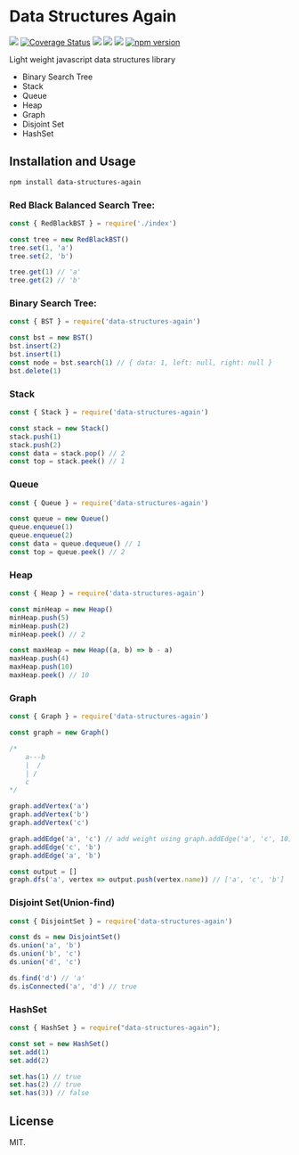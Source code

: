 # Data Structures Again

<p align="">
    <a href="https://travis-ci.com/divyanshyadav/data-structures-again" target="_blank"><img src="https://travis-ci.com/divyanshyadav/data-structures-again.svg?branch=master"></a>
<a href='https://coveralls.io/github/divyanshyadav/data-structures-again?branch=master' target="_blank"><img src='https://img.shields.io/coveralls/github/divyanshyadav/data-structures-again.svg?color=rgb%286%2C200%2C6%29' alt='Coverage Status' /></a>
<!--     <a href="https://snyk.io/test/github/divyanshyadav/data-structures-again?targetFile=package.json"><img src="https://snyk.io/test/github/divyanshyadav/data-structures-again/badge.svg?targetFile=package.json" alt="Known Vulnerabilities" data-canonical-src="https://snyk.io/test/github/divyanshyadav/data-structures-again?targetFile=package.json" style="max-width:100%;"></a> -->
<!--     <a href="https://codeclimate.com/github/divyanshyadav/data-structures-again/maintainability" target="_blank"><img alt="Code Climate maintainability (percentage)" src="https://img.shields.io/codeclimate/maintainability-percentage/divyanshyadav/data-structures-again.svg?color=rga%286%2C200%2C6%29"></a> -->
    <a href="https://codeclimate.com/github/divyanshyadav/data-structures-again/maintainability"><img src="https://api.codeclimate.com/v1/badges/33faeb47e1b3a9471e94/maintainability" /></a>
    <a href="https://david-dm.org/divyanshyadav/data-structures-again" title="dependencies status" target="_blank"><img src="https://david-dm.org/divyanshyadav/data-structures-again/status.svg"/></a>
    <a href="https://david-dm.org/divyanshyadav/data-structures-again?type=dev" title="devDependencies status" target="_blank"><img src="https://david-dm.org/divyanshyadav/data-structures-again/dev-status.svg"/></a>
        <a href="https://badge.fury.io/js/data-structures-again" target="_blank"><img src="https://badge.fury.io/js/data-structures-again.svg" alt="npm version"></a>
</p>

Light weight javascript data structures library

-   Binary Search Tree
-   Stack
-   Queue
-   Heap
-   Graph
-   Disjoint Set
-   HashSet

## Installation and Usage

```bash
npm install data-structures-again
```

### Red Black Balanced Search Tree:

```js
const { RedBlackBST } = require('./index')

const tree = new RedBlackBST()
tree.set(1, 'a')
tree.set(2, 'b')

tree.get(1) // 'a'
tree.get(2) // 'b'
```

### Binary Search Tree:

```js
const { BST } = require('data-structures-again')

const bst = new BST()
bst.insert(2)
bst.insert(1)
const node = bst.search(1) // { data: 1, left: null, right: null }
bst.delete(1)
```

### Stack

```js
const { Stack } = require('data-structures-again')

const stack = new Stack()
stack.push(1)
stack.push(2)
const data = stack.pop() // 2
const top = stack.peek() // 1
```

### Queue

```js
const { Queue } = require('data-structures-again')

const queue = new Queue()
queue.enqueue(1)
queue.enqueue(2)
const data = queue.dequeue() // 1
const top = queue.peek() // 2
```

### Heap

```js
const { Heap } = require('data-structures-again')

const minHeap = new Heap()
minHeap.push(5)
minHeap.push(2)
minHeap.peek() // 2

const maxHeap = new Heap((a, b) => b - a)
maxHeap.push(4)
maxHeap.push(10)
maxHeap.peek() // 10
```

### Graph

```js
const { Graph } = require('data-structures-again')

const graph = new Graph()

/*
    a---b
    |  /    
    | /
    c
*/

graph.addVertex('a')
graph.addVertex('b')
graph.addVertex('c')

graph.addEdge('a', 'c') // add weight using graph.addEdge('a', 'c', 10)
graph.addEdge('c', 'b')
graph.addEdge('a', 'b')

const output = []
graph.dfs('a', vertex => output.push(vertex.name)) // ['a', 'c', 'b']
```

### Disjoint Set(Union-find)

```js
const { DisjointSet } = require('data-structures-again')

const ds = new DisjointSet()
ds.union('a', 'b')
ds.union('b', 'c')
ds.union('d', 'c')

ds.find('d') // 'a'
ds.isConnected('a', 'd') // true
```

### HashSet

```js
const { HashSet } = require("data-structures-again");

const set = new HashSet()
set.add(1)
set.add(2)

set.has(1) // true
set.has(2) // true
set.has(3)) // false

```

## License

MIT.
